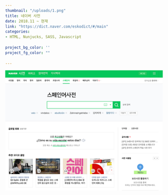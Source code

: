 ```yaml
---
thumbnail: "/uploads/1.png"
title: 네이버 사전
date: 2018.11 ~ 현재
link: "https://dict.naver.com/eskodict/#/main"
categories: 
- HTML, Nunjucks, SASS, Javascript 

project_bg_color: ''
project_fg_color: ""

---
```

![](/uploads/1.png)